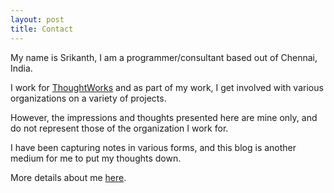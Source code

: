 ```yaml
---
layout: post
title: Contact
---
```


My name is Srikanth, I am a programmer/consultant based out of Chennai, India. 

I work for [ThoughtWorks](http://www.thoughtworks.com) and as part of my work, I get involved with various organizations on a variety of projects. 

However, the impressions and thoughts presented here are mine only, and do not represent those of the organization I work for. 

I have been capturing notes in various forms, and this blog is another medium for me to put my thoughts down. 

More details about me [here](http://in.linkedin.com/pub/srikanth-venugopalan/22/3b9/639).